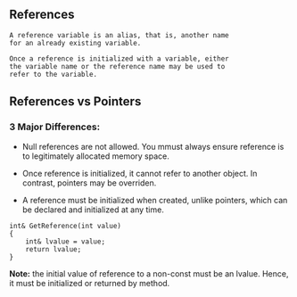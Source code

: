 ## References

    A reference variable is an alias, that is, another name
    for an already existing variable.

    Once a reference is initialized with a variable, either
    the variable name or the reference name may be used to
    refer to the variable.

## References vs Pointers

### 3 Major Differences:
    
- Null references are not allowed. You mmust always ensure
    reference is to legitimately allocated memory space.

- Once reference is initialized, it cannot refer to another
    object. In contrast, pointers may be overriden.

- A reference must be initialized when created, unlike
    pointers, which can be declared and initialized at any
    time.

```
int& GetReference(int value)
{
    int& lvalue = value;
    return lvalue;
}
```
**Note:** the initial value of reference to a non-const must be an lvalue.
Hence, it must be initialized or returned by method.
